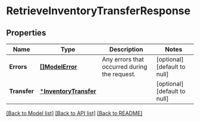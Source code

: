 # RetrieveInventoryTransferResponse

## Properties

 Name         | Type                                           | Description                                  | Notes                        
--------------|------------------------------------------------|----------------------------------------------|------------------------------
 **Errors**   | [**[]ModelError**](Error.md)                   | Any errors that occurred during the request. | [optional] [default to null] 
 **Transfer** | [***InventoryTransfer**](InventoryTransfer.md) |                                              | [optional] [default to null] 

[[Back to Model list]](../README.md#documentation-for-models) [[Back to API list]](../README.md#documentation-for-api-endpoints) [[Back to README]](../README.md)

